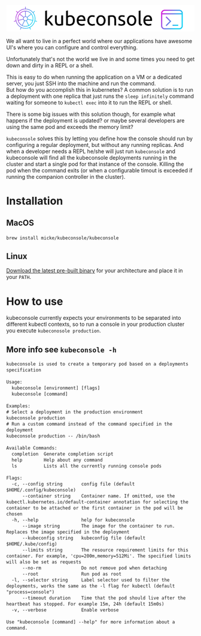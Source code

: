 ![Logo](https://raw.githubusercontent.com/micke/kubeconsole/master/assets/logosmall.png)

We all want to live in a perfect world where our applications have awesome UI's
where you can configure and control everything.

Unfortunately that's not the world we live in and some times you need to get
down and dirty in a REPL or a shell.

This is easy to do when running the application on a VM or a dedicated server,
you just SSH into the machine and run the command.  
But how do you accomplish this in kubernetes? A common solution is to run a
deployment with one replica that just runs the `sleep infinitely` command
waiting for someone to `kubectl exec` into it to run the REPL or shell.

There is some big issues with this solution though, for example what happens if
the deployment is updated? or maybe several developers are using the same pod
and exceeds the memory limit?

`kubeconsole` solves this by letting you define how the console should run by
configuring a regular deployment, but without any running replicas.
And when a developer needs a REPL he/she will just run `kubeconsole` and
kubeconsole will find all the kubeconsole deployments running in the cluster and
start a single pod for that instance of the console. Killing the pod when the
command exits (or when a configurable timout is exceeded if running the
companion controller in the cluster).

# Installation

## MacOS

`brew install micke/kubeconsole/kubeconsole`

## Linux

[Download the latest pre-built binary](https://github.com/micke/kubeconsole/releases) for your architecture and place it in your `PATH`.


# How to use

kubeconsole currently expects your environments to be separated into different
kubectl contexts, so to run a console in your production cluster you execute `kubeconosole production`.

## More info see `kubeconsole -h`

```
kubeconsole is used to create a temporary pod based on a deployments specification

Usage:
  kubeconsole [environment] [flags]
  kubeconsole [command]

Examples:
# Select a deployment in the production environment
kubeconsole production
# Run a custom command instead of the command specified in the deployment
kubeconsole production -- /bin/bash

Available Commands:
  completion  Generate completion script
  help        Help about any command
  ls          Lists all the currently running console pods

Flags:
  -c, --config string       config file (default $HOME/.config/kubeconsole)
      --container string    Container name. If omitted, use the kubectl.kubernetes.io/default-container annotation for selecting the container to be attached or the first container in the pod will be chosen
  -h, --help                help for kubeconsole
      --image string        The image for the container to run. Replaces the image specified in the deployment
      --kubeconfig string   kubeconfig file (default $HOME/.kube/config)
      --limits string       The resource requirement limits for this container. For example, 'cpu=200m,memory=512Mi'. The specified limits will also be set as requests
      --no-rm               Do not remove pod when detaching
      --root                Run pod as root
  -l, --selector string     Label selector used to filter the deployments, works the same as the -l flag for kubectl (default "process=console")
      --timeout duration    Time that the pod should live after the heartbeat has stopped. For example 15m, 24h (default 15m0s)
  -v, --verbose             Enable verbose

Use "kubeconsole [command] --help" for more information about a command.
```
